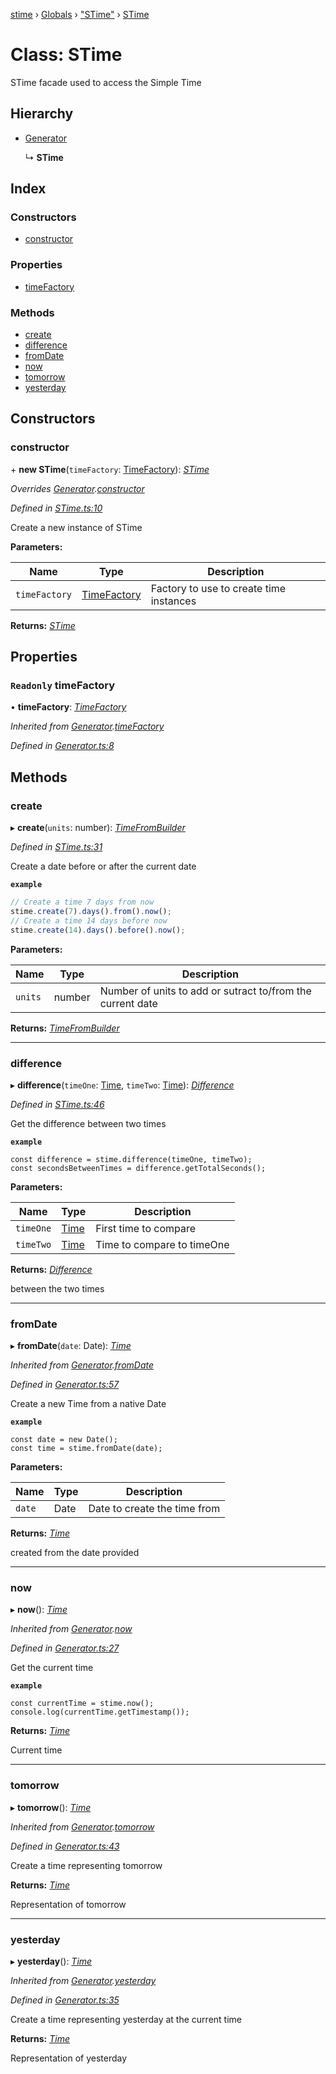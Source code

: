 [stime](../README.md) › [Globals](../globals.md) › ["STime"](../modules/_stime_.md) › [STime](_stime_.stime.md)

# Class: STime

STime facade used to access the Simple Time

## Hierarchy

* [Generator](_generator_.generator.md)

  ↳ **STime**

## Index

### Constructors

* [constructor](_stime_.stime.md#constructor)

### Properties

* [timeFactory](_stime_.stime.md#readonly-timefactory)

### Methods

* [create](_stime_.stime.md#create)
* [difference](_stime_.stime.md#difference)
* [fromDate](_stime_.stime.md#fromdate)
* [now](_stime_.stime.md#now)
* [tomorrow](_stime_.stime.md#tomorrow)
* [yesterday](_stime_.stime.md#yesterday)

## Constructors

###  constructor

\+ **new STime**(`timeFactory`: [TimeFactory](_timefactory_.timefactory.md)): *[STime](_stime_.stime.md)*

*Overrides [Generator](_generator_.generator.md).[constructor](_generator_.generator.md#constructor)*

*Defined in [STime.ts:10](https://github.com/TerenceJefferies/STime/blob/f4ba2f2/src/STime.ts#L10)*

Create a new instance of STime

**Parameters:**

Name | Type | Description |
------ | ------ | ------ |
`timeFactory` | [TimeFactory](_timefactory_.timefactory.md) | Factory to use to create time instances  |

**Returns:** *[STime](_stime_.stime.md)*

## Properties

### `Readonly` timeFactory

• **timeFactory**: *[TimeFactory](_timefactory_.timefactory.md)*

*Inherited from [Generator](_generator_.generator.md).[timeFactory](_generator_.generator.md#readonly-timefactory)*

*Defined in [Generator.ts:8](https://github.com/TerenceJefferies/STime/blob/f4ba2f2/src/Generator.ts#L8)*

## Methods

###  create

▸ **create**(`units`: number): *[TimeFromBuilder](_timefrombuilder_.timefrombuilder.md)*

*Defined in [STime.ts:31](https://github.com/TerenceJefferies/STime/blob/f4ba2f2/src/STime.ts#L31)*

Create a date before or after the current date

**`example`** 
```javascript
// Create a time 7 days from now
stime.create(7).days().from().now();
// Create a time 14 days before now
stime.create(14).days().before().now();
```

**Parameters:**

Name | Type | Description |
------ | ------ | ------ |
`units` | number | Number of units to add or sutract to/from the current date |

**Returns:** *[TimeFromBuilder](_timefrombuilder_.timefrombuilder.md)*

___

###  difference

▸ **difference**(`timeOne`: [Time](_time_.time.md), `timeTwo`: [Time](_time_.time.md)): *[Difference](_difference_difference_.difference.md)*

*Defined in [STime.ts:46](https://github.com/TerenceJefferies/STime/blob/f4ba2f2/src/STime.ts#L46)*

Get the difference between two times

**`example`** 
```
const difference = stime.difference(timeOne, timeTwo);
const secondsBetweenTimes = difference.getTotalSeconds();
```

**Parameters:**

Name | Type | Description |
------ | ------ | ------ |
`timeOne` | [Time](_time_.time.md) | First time to compare |
`timeTwo` | [Time](_time_.time.md) | Time to compare to timeOne |

**Returns:** *[Difference](_difference_difference_.difference.md)*

between the two times

___

###  fromDate

▸ **fromDate**(`date`: Date): *[Time](_time_.time.md)*

*Inherited from [Generator](_generator_.generator.md).[fromDate](_generator_.generator.md#fromdate)*

*Defined in [Generator.ts:57](https://github.com/TerenceJefferies/STime/blob/f4ba2f2/src/Generator.ts#L57)*

Create a new Time from a native Date

**`example`** 
```
const date = new Date();
const time = stime.fromDate(date);
```

**Parameters:**

Name | Type | Description |
------ | ------ | ------ |
`date` | Date | Date to create the time from |

**Returns:** *[Time](_time_.time.md)*

created from the date provided

___

###  now

▸ **now**(): *[Time](_time_.time.md)*

*Inherited from [Generator](_generator_.generator.md).[now](_generator_.generator.md#now)*

*Defined in [Generator.ts:27](https://github.com/TerenceJefferies/STime/blob/f4ba2f2/src/Generator.ts#L27)*

Get the current time

**`example`** 
```
const currentTime = stime.now();
console.log(currentTime.getTimestamp());
```

**Returns:** *[Time](_time_.time.md)*

Current time

___

###  tomorrow

▸ **tomorrow**(): *[Time](_time_.time.md)*

*Inherited from [Generator](_generator_.generator.md).[tomorrow](_generator_.generator.md#tomorrow)*

*Defined in [Generator.ts:43](https://github.com/TerenceJefferies/STime/blob/f4ba2f2/src/Generator.ts#L43)*

Create a time representing tomorrow

**Returns:** *[Time](_time_.time.md)*

Representation of tomorrow

___

###  yesterday

▸ **yesterday**(): *[Time](_time_.time.md)*

*Inherited from [Generator](_generator_.generator.md).[yesterday](_generator_.generator.md#yesterday)*

*Defined in [Generator.ts:35](https://github.com/TerenceJefferies/STime/blob/f4ba2f2/src/Generator.ts#L35)*

Create a time representing yesterday at the current time

**Returns:** *[Time](_time_.time.md)*

Representation of yesterday
